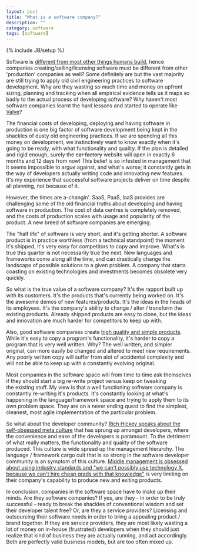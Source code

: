 ```yaml
---
layout: post
title: "What is a software company?"
description: ""
category: software
tags: [software]
---
```

{% include JB/setup %}

Software is <a href="http://martinsprogrammingblog.blogspot.co.uk/2011/10/what-is-software.html">different from most other things humans build</a>, hence companies creating/selling/licensing software must be different from other 'production' companies as well? Some definitely are but the vast majority are still trying to apply old civil engineering practices to software development. Why are they wasting so much time and money on upfront sizing, planning and tracking when all empirical evidence tells us it maps so badly to the actual process of developing software? Why haven't most software companies learnt the hard lessons and started to operate like <a href="http://www.valvesoftware.com/company/Valve_Handbook_LowRes.pdf">Valve</a>?

The financial costs of developing, deploying and having software in production is one big factor of software development being kept in the shackles of dusty old engineering practices. If we are spending all this money on development, we instinctively want to know exactly when it's going to be ready, with what functionality and quality. If the plan is detailed and rigid enough, surely the <strike>car factory</strike> website will open in exactly 6 months and 12 days from now! This belief is so infested in management that it seems impossible to argue against, and what's worse; it constantly gets in the way of developers actually writing code and innovating new features. It's my experience that successful software projects deliver on time despite all planning, not because of it.

However, the times are a-changin'. SaaS, PaaS, IaaS provides are challenging some of the old financial truths about developing and having software in production. The cost of data centres is completely removed, and the costs of production scales with usage and popularity of the product. A new breed of software companies are emerging.

The "half life" of software is very short, and it's getting shorter. A software product is in practice worthless (from a technical standpoint) the moment it's shipped, it's very easy for competitors to copy and improve. What's is true this quarter is not necessarily true the next. New languages and frameworks come along all the time, and can drastically change the landscape of possible solutions to a given problem. A company that starts coasting on existing technologies and investments becomes obsolete very quickly.

So what is the true value of a software company? It's the rapport built up with its customers. It's the products that's currently being worked on. It's the awesome demos of new features/products. It's the ideas in the heads of its employees. It's the company's ability to change / alter / transform the existing products. Already shipped products are easy to clone, but the ideas and innovation are much harder for competitors to keep up with.

Also, good software companies create <a href="http://www.infoq.com/presentations/Simple-Made-Easy">high quality and simple products</a>. While it's easy to copy a program's functionality, it's harder to copy a program that is very well written. Why? The well written, and simpler original, can more easily be changed and altered to meet new requirements. Any poorly written copy will suffer from alot of accidental complexity and will not be able to keep up with a constantly evolving original.

Most companies in the software space will from time to time ask themselves if they should start a big re-write project versus keep on tweaking the&nbsp;existing stuff. My view is that a well functioning software company is constantly re-writing it's products. It's constantly looking at what's happening in the language/framework space and trying to apply them to its own problem space. They are on a never ending quest to find the simplest, cleanest, most agile implementation of the particular problem.

So what about the developer community? <a href="http://www.confreaks.com/videos/860-railsconf2012-keynote-simplicity-matters">Rich Hickey speaks about the self-obsessed meta culture</a> that has sprung up amongst developers, where the convenience and ease of the developers is paramount. To the detriment of what really matters, the functionality and quality of the software produced. This culture is wide spread up the management hierarchy. The language / framework cargo cult that is so strong in the software developer community is an symptom of this culture. <a href="http://www.paulgraham.com/icad.html">Middle management is obsessed about using industry standards and "we can't possibly use technology X, because we can't hire cheap grads with that knowledge"</a> is very limiting on their company's capability to produce new and exiting products.

In conclusion, companies in the software space have to make up their minds. Are they software companies? If yes, are they - in order to be truly successful - ready to break the shackles of conventional wisdom and set their developer talent free? Or, are they a service providers? Licensing and outsourcing their software needs in order to bring a appealing product / brand together. If they are service providers, they are most likely wasting a lot of money on in-house (frustrated) developers when they should just realize that kind of business they are actually running, and act accordingly. Both are perfectly valid business models, but are too often mixed up.
